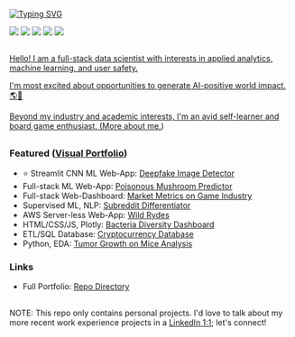 [![Typing SVG](https://readme-typing-svg.demolab.com?font=Fira+Code&duration=1000&pause=1000&vCenter=true&width=435&lines=Christopher+Denq;Full-stack+Data+Scientist;AI+Safety+Researcher)](https://git.io/typing-svg)

<p align="left">
  <a href="https://www.linkedin.com/in/christopherdenq/"><img src="https://img.shields.io/badge/linkedin-%230077B5.svg?&style=for-the-badge&logo=linkedin&logoColor=white"></a>
  <a href="https://github.com/cdenq"><img src="https://img.shields.io/badge/-Github-333?style=for-the-badge&logo=GitHub&logoColor=white"></a>
  <a href="mailto:christopherdenq@gmail.com"><img src="https://img.shields.io/badge/-Gmail-c14438?style=for-the-badge&logo=Gmail&logoColor=white"></a>
  <a href="https://cdenq.github.io/"><img src="https://img.shields.io/badge/website-343434?style=for-the-badge&logo=About.me&logoColor=white"></a>
  <a href="https://discordapp.com/users/122537517835616257"><img src="https://img.shields.io/badge/Discord-7289DA?style=for-the-badge&logo=discord&logoColor=white">
</p>
  
##

Hello! I am a full-stack data scientist with interests in applied analytics, machine learning, and user safety.

I'm most excited about opportunities to generate AI-positive world impact. 🌎🤖
  
Beyond my industry and academic interests, I'm an avid self-learner and board game enthusiast. ([More about me.](https://cdenq.github.io/subroutes/about-me/interest.html))
  
## 

### **Featured** ([Visual Portfolio](https://cdenq.github.io/index.html#link-projects))
- ⭐ Streamlit CNN ML Web-App: [Deepfake Image Detector](https://github.com/cdenq/deepfake-image-detector)
- Full-stack ML Web-App: [Poisonous Mushroom Predictor](https://github.com/cdenq/mushroom-edibility-predictor)
- Full-stack Web-Dashboard: [Market Metrics on Game Industry](https://github.com/cdenq/web-dashboard-of-video-game-industry) 
- Supervised ML, NLP: [Subreddit Differentiator](https://github.com/cdenq/subreddit-differentiator)
- AWS Server-less Web-App: [Wild Rydes](https://github.com/cdenq/wild-rydes-server-less-web-app)
- HTML/CSS/JS, Plotly: [Bacteria Diversity Dashboard](https://github.com/cdenq/bacteria-diversity-interactive-web-dashboard)
- ETL/SQL Database: [Cryptocurrency Database](https://github.com/cdenq/etl-pipeline-on-crypto-data)
- Python, EDA: [Tumor Growth on Mice Analysis](https://github.com/cdenq/tumor-growth-on-mice-analysis)
  
### **Links**
- Full Portfolio: [Repo Directory](https://github.com/cdenq/my-directory)
  
##
  
NOTE: This repo only contains personal projects. I'd love to talk about my more recent work experience projects in a [LinkedIn 1:1](https://www.linkedin.com/in/christopherdenq); let's connect!
